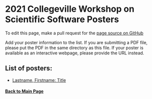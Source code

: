 # 2021 Collegeville Workshop on Scientific Software Posters

To edit this page, make a pull request for the [page source on GitHub](https://github.com/Collegeville/CW21/blob/master/WorkshopResources/Posters/PosterList.md)

Add your poster information to the list.  If you are submitting a PDF file, please put the PDF in the same directory as this file.  If your poster is available as an interactive webpage, please provide the URL instead.

## List of posters:
- [Lastname, Firstname: Title](file.pdf)


#### [Back to Main Page](../../index.md)
